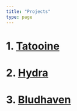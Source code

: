 ```yaml
---
title: "Projects"
type: page
---
```

# 1. [Tatooine](/projects/tatooine/)
# 2. [Hydra](/projects/hydra/)
# 3. [Bludhaven](/projects/bludhaven/)
